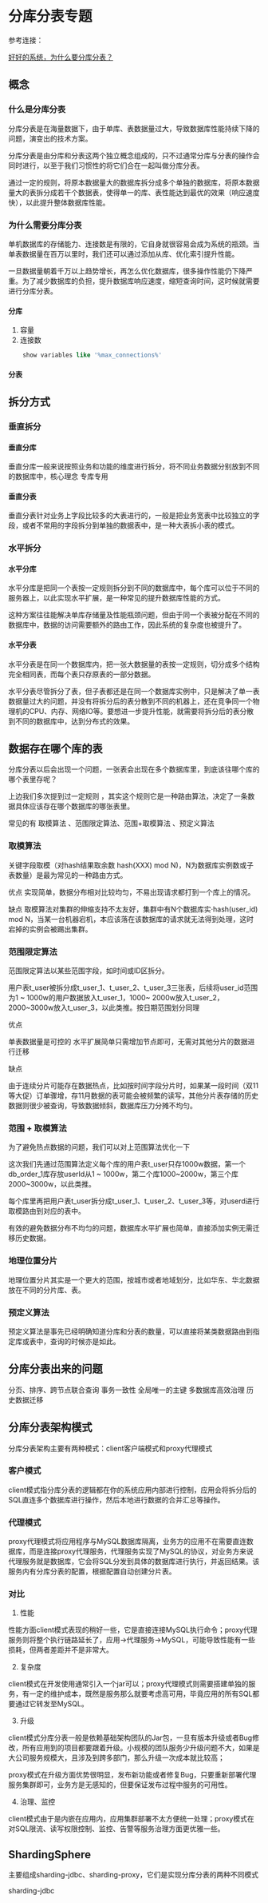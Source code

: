 # 分库分表专题

参考连接：

[好好的系统，为什么要分库分表？](https://mp.weixin.qq.com/s/-WFBtHtTMtHoGwIm9bL4Uw)

## 概念

### 什么是分库分表

分库分表是在海量数据下，由于单库、表数据量过大，导致数据库性能持续下降的问题，演变出的技术方案。

分库分表是由分库和分表这两个独立概念组成的，只不过通常分库与分表的操作会同时进行，以至于我们习惯性的将它们合在一起叫做分库分表。

通过一定的规则，将原本数据量大的数据库拆分成多个单独的数据库，将原本数据量大的表拆分成若干个数据表，使得单一的库、表性能达到最优的效果（响应速度快），以此提升整体数据库性能。

### 为什么需要分库分表

单机数据库的存储能力、连接数是有限的，它自身就很容易会成为系统的瓶颈。当单表数据量在百万以里时，我们还可以通过添加从库、优化索引提升性能。

一旦数据量朝着千万以上趋势增长，再怎么优化数据库，很多操作性能仍下降严重。为了减少数据库的负担，提升数据库响应速度，缩短查询时间，这时候就需要进行分库分表。

#### 分库

1. 容量
2. 连接数
~~~sql
    show variables like '%max_connections%'
~~~

#### 分表

## 拆分方式

### 垂直拆分

#### 垂直分库

垂直分库一般来说按照业务和功能的维度进行拆分，将不同业务数据分别放到不同的数据库中，核心理念 专库专用

#### 垂直分表

垂直分表针对业务上字段比较多的大表进行的，一般是把业务宽表中比较独立的字段，或者不常用的字段拆分到单独的数据表中，是一种大表拆小表的模式。

### 水平拆分

#### 水平分库

水平分库是把同一个表按一定规则拆分到不同的数据库中，每个库可以位于不同的服务器上，以此实现水平扩展，是一种常见的提升数据库性能的方式。

这种方案往往能解决单库存储量及性能瓶颈问题，但由于同一个表被分配在不同的数据库中，数据的访问需要额外的路由工作，因此系统的复杂度也被提升了。

#### 水平分表

水平分表是在同一个数据库内，把一张大数据量的表按一定规则，切分成多个结构完全相同表，而每个表只存原表的一部分数据。

水平分表尽管拆分了表，但子表都还是在同一个数据库实例中，只是解决了单一表数据量过大的问题，并没有将拆分后的表分散到不同的机器上，还在竞争同一个物理机的CPU、内存、网络IO等。要想进一步提升性能，就需要将拆分后的表分散到不同的数据库中，达到分布式的效果。

## 数据存在哪个库的表

分库分表以后会出现一个问题，一张表会出现在多个数据库里，到底该往哪个库的哪个表里存呢？

上边我们多次提到过一定规则 ，其实这个规则它是一种路由算法，决定了一条数据具体应该存在哪个数据库的哪张表里。

常见的有 取模算法 、范围限定算法、范围+取模算法 、预定义算法

### 取模算法

关键字段取模（对hash结果取余数 hash(XXX) mod N)，N为数据库实例数或子表数量）是最为常见的一种路由方式。

优点
实现简单，数据分布相对比较均匀，不易出现请求都打到一个库上的情况。

缺点
取模算法对集群的伸缩支持不太友好，集群中有N个数据库实·hash(user_id) mod N，当某一台机器宕机，本应该落在该数据库的请求就无法得到处理，这时宕掉的实例会被踢出集群。


### 范围限定算法

范围限定算法以某些范围字段，如时间或ID区拆分。

用户表t_user被拆分成t_user_1、t_user_2、t_user_3三张表，后续将user_id范围为1 ~ 1000w的用户数据放入t_user_1，1000~ 2000w放入t_user_2，2000~3000w放入t_user_3，以此类推。按日期范围划分同理

优点

单表数据量是可控的
水平扩展简单只需增加节点即可，无需对其他分片的数据进行迁移

缺点

由于连续分片可能存在数据热点，比如按时间字段分片时，如果某一段时间（双11等大促）订单骤增，存11月数据的表可能会被频繁的读写，其他分片表存储的历史数据则很少被查询，导致数据倾斜，数据库压力分摊不均匀。


### 范围 + 取模算法

为了避免热点数据的问题，我们可以对上范围算法优化一下

这次我们先通过范围算法定义每个库的用户表t_user只存1000w数据，第一个db_order_1库存放userId从1 ~ 1000w，第二个库1000~2000w，第三个库2000~3000w，以此类推。

每个库里再把用户表t_user拆分成t_user_1、t_user_2、t_user_3等，对userd进行取模路由到对应的表中。

有效的避免数据分布不均匀的问题，数据库水平扩展也简单，直接添加实例无需迁移历史数据。

### 地理位置分片

地理位置分片其实是一个更大的范围，按城市或者地域划分，比如华东、华北数据放在不同的分片库、表。

### 预定义算法

预定义算法是事先已经明确知道分库和分表的数量，可以直接将某类数据路由到指定库或表中，查询的时候亦是如此。


## 分库分表出来的问题

分页、排序、跨节点联合查询
事务一致性
全局唯一的主键
多数据库高效治理
历史数据迁移

## 分库分表架构模式

分库分表架构主要有两种模式：client客户端模式和proxy代理模式

### 客户模式

client模式指分库分表的逻辑都在你的系统应用内部进行控制，应用会将拆分后的SQL直连多个数据库进行操作，然后本地进行数据的合并汇总等操作。

### 代理模式

proxy代理模式将应用程序与MySQL数据库隔离，业务方的应用不在需要直连数据库，而是连接proxy代理服务，代理服务实现了MySQL的协议，对业务方来说代理服务就是数据库，它会将SQL分发到具体的数据库进行执行，并返回结果。该服务内有分库分表的配置，根据配置自动创建分片表。


### 对比

1. 性能

性能方面client模式表现的稍好一些，它是直接连接MySQL执行命令；proxy代理服务则将整个执行链路延长了，应用->代理服务->MySQL，可能导致性能有一些损耗，但两者差距并不是非常大。

2. 复杂度

client模式在开发使用通常引入一个jar可以；proxy代理模式则需要搭建单独的服务，有一定的维护成本，既然是服务那么就要考虑高可用，毕竟应用的所有SQL都要通过它转发至MySQL。

3. 升级

client模式分库分表一般是依赖基础架构团队的Jar包，一旦有版本升级或者Bug修改，所有应用到的项目都要跟着升级。小规模的团队服务少升级问题不大，如果是大公司服务规模大，且涉及到跨多部门，那么升级一次成本就比较高；

proxy模式在升级方面优势很明显，发布新功能或者修复Bug，只要重新部署代理服务集群即可，业务方是无感知的，但要保证发布过程中服务的可用性。

4. 治理、监控

client模式由于是内嵌在应用内，应用集群部署不太方便统一处理；proxy模式在对SQL限流、读写权限控制、监控、告警等服务治理方面更优雅一些。


## ShardingSphere

主要组成sharding-jdbc、sharding-proxy，它们是实现分库分表的两种不同模式

sharding-jdbc